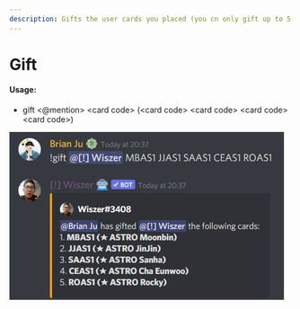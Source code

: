 ```yaml
---
description: Gifts the user cards you placed (you cn only gift up to 5 cards per command)
---
```


# Gift

#### Usage:

* gift <@mention> \<card code> (\<card code> \<card code> \<card code> \<card code>)

![](<../../.gitbook/assets/image (21) (1).png>)
